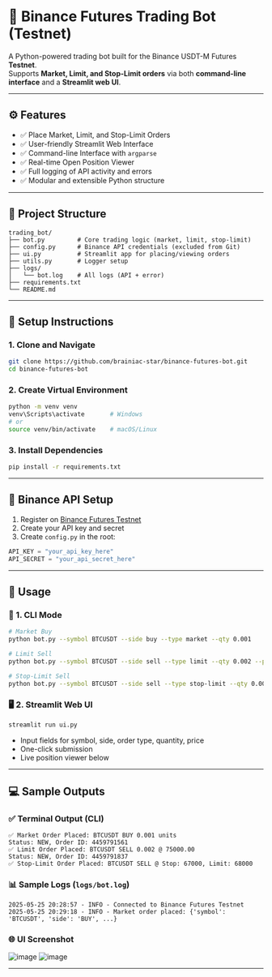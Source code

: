 # 🔁 Binance Futures Trading Bot (Testnet)

A Python-powered trading bot built for the Binance USDT-M Futures **Testnet**.  
Supports **Market, Limit, and Stop-Limit orders** via both **command-line interface** and a **Streamlit web UI**.

---

## ⚙️ Features

- ✅ Place Market, Limit, and Stop-Limit Orders
- ✅ User-friendly Streamlit Web Interface
- ✅ Command-line Interface with `argparse`
- ✅ Real-time Open Position Viewer
- ✅ Full logging of API activity and errors
- ✅ Modular and extensible Python structure

---

## 📂 Project Structure

```
trading_bot/
├── bot.py         # Core trading logic (market, limit, stop-limit)
├── config.py      # Binance API credentials (excluded from Git)
├── ui.py          # Streamlit app for placing/viewing orders
├── utils.py       # Logger setup
├── logs/
│   └── bot.log    # All logs (API + error)
├── requirements.txt
└── README.md
```

---

## 🔐 Setup Instructions

### 1. Clone and Navigate
```bash
git clone https://github.com/brainiac-star/binance-futures-bot.git
cd binance-futures-bot
```

### 2. Create Virtual Environment
```bash
python -m venv venv
venv\Scripts\activate       # Windows
# or
source venv/bin/activate    # macOS/Linux
```

### 3. Install Dependencies
```bash
pip install -r requirements.txt
```

---

## 🔑 Binance API Setup

1. Register on [Binance Futures Testnet](https://testnet.binancefuture.com)
2. Create your API key and secret
3. Create `config.py` in the root:
```python
API_KEY = "your_api_key_here"
API_SECRET = "your_api_secret_here"
```

---

## 🚀 Usage

### 📌 1. CLI Mode
```bash
# Market Buy
python bot.py --symbol BTCUSDT --side buy --type market --qty 0.001

# Limit Sell
python bot.py --symbol BTCUSDT --side sell --type limit --qty 0.002 --price 75000

# Stop-Limit Sell
python bot.py --symbol BTCUSDT --side sell --type stop-limit --qty 0.002 --stop 67000 --price 68000
```

### 🖥️ 2. Streamlit Web UI
```bash
streamlit run ui.py
```

- Input fields for symbol, side, order type, quantity, price
- One-click submission
- Live position viewer below

---

## 💻 Sample Outputs

### ✅ Terminal Output (CLI)
```
✅ Market Order Placed: BTCUSDT BUY 0.001 units
Status: NEW, Order ID: 4459791561
✅ Limit Order Placed: BTCUSDT SELL 0.002 @ 75000.00
Status: NEW, Order ID: 4459791837
✅ Stop-Limit Order Placed: BTCUSDT SELL @ Stop: 67000, Limit: 68000
```

### 📊 Sample Logs (`logs/bot.log`)
```
2025-05-25 20:28:57 - INFO - Connected to Binance Futures Testnet
2025-05-25 20:29:18 - INFO - Market order placed: {'symbol': 'BTCUSDT', 'side': 'BUY', ...}
```

### 🌐 UI Screenshot 

![image](https://github.com/user-attachments/assets/7e1fb8e5-acee-4a49-bab1-6c398a12e19a)
![image](https://github.com/user-attachments/assets/a00eb945-561f-4c07-8079-70164604d5a5)


---

